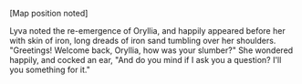 [Map position noted]    


Lyva noted the re-emergence of Oryllia, and happily appeared before her with skin of iron, long dreads of iron sand tumbling over her shoulders.      
"Greetings! Welcome back, Oryllia, how was your slumber?" She wondered happily, and cocked an ear, "And do you mind if I ask you a question? I'll you something for it."
